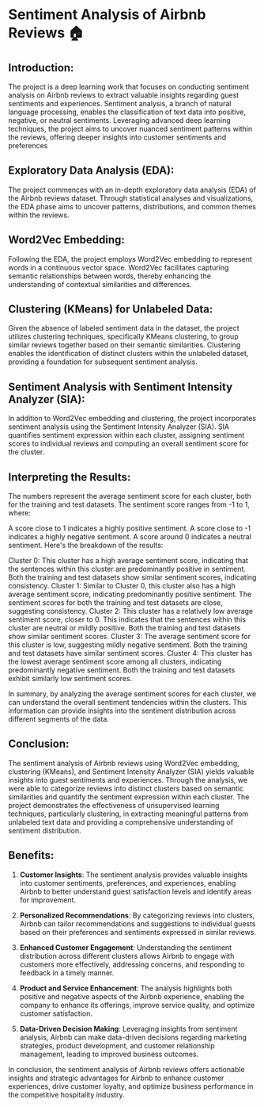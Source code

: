 # Sentiment Analysis of Airbnb Reviews 🏠

## Introduction:

The project is a deep learning work that focuses on conducting sentiment analysis on Airbnb reviews to extract valuable insights regarding guest sentiments and experiences. Sentiment analysis, a branch of natural language processing, enables the classification of text data into positive, negative, or neutral sentiments. Leveraging advanced deep learning techniques, the project aims to uncover nuanced sentiment patterns within the reviews, offering deeper insights into customer sentiments and preferences

## Exploratory Data Analysis (EDA):
The project commences with an in-depth exploratory data analysis (EDA) of the Airbnb reviews dataset. Through statistical analyses and visualizations, the EDA phase aims to uncover patterns, distributions, and common themes within the reviews.

## Word2Vec Embedding:
Following the EDA, the project employs Word2Vec embedding to represent words in a continuous vector space. Word2Vec facilitates capturing semantic relationships between words, thereby enhancing the understanding of contextual similarities and differences.

## Clustering (KMeans) for Unlabeled Data:
Given the absence of labeled sentiment data in the dataset, the project utilizes clustering techniques, specifically KMeans clustering, to group similar reviews together based on their semantic similarities. Clustering enables the identification of distinct clusters within the unlabeled dataset, providing a foundation for subsequent sentiment analysis.

## Sentiment Analysis with Sentiment Intensity Analyzer (SIA):
In addition to Word2Vec embedding and clustering, the project incorporates sentiment analysis using the Sentiment Intensity Analyzer (SIA). SIA quantifies sentiment expression within each cluster, assigning sentiment scores to individual reviews and computing an overall sentiment score for the cluster.

## Interpreting the Results:
The numbers represent the average sentiment score for each cluster, both for the training and test datasets. The sentiment score ranges from -1 to 1, where:

A score close to 1 indicates a highly positive sentiment.
A score close to -1 indicates a highly negative sentiment.
A score around 0 indicates a neutral sentiment.
Here's the breakdown of the results:

Cluster 0: This cluster has a high average sentiment score, indicating that the sentences within this cluster are predominantly positive in sentiment. Both the training and test datasets show similar sentiment scores, indicating consistency.
Cluster 1: Similar to Cluster 0, this cluster also has a high average sentiment score, indicating predominantly positive sentiment. The sentiment scores for both the training and test datasets are close, suggesting consistency.
Cluster 2: This cluster has a relatively low average sentiment score, closer to 0. This indicates that the sentences within this cluster are neutral or mildly positive. Both the training and test datasets show similar sentiment scores.
Cluster 3: The average sentiment score for this cluster is low, suggesting mildly negative sentiment. Both the training and test datasets have similar sentiment scores.
Cluster 4: This cluster has the lowest average sentiment score among all clusters, indicating predominantly negative sentiment. Both the training and test datasets exhibit similarly low sentiment scores.

In summary, by analyzing the average sentiment scores for each cluster, we can understand the overall sentiment tendencies within the clusters. This information can provide insights into the sentiment distribution across different segments of the data.


## Conclusion:

The sentiment analysis of Airbnb reviews using Word2Vec embedding, clustering (KMeans), and Sentiment Intensity Analyzer (SIA) yields valuable insights into guest sentiments and experiences. Through the analysis, we were able to categorize reviews into distinct clusters based on semantic similarities and quantify the sentiment expression within each cluster. The project demonstrates the effectiveness of unsupervised learning techniques, particularly clustering, in extracting meaningful patterns from unlabeled text data and providing a comprehensive understanding of sentiment distribution.

## Benefits:

1. **Customer Insights**: The sentiment analysis provides valuable insights into customer sentiments, preferences, and experiences, enabling Airbnb to better understand guest satisfaction levels and identify areas for improvement.

2. **Personalized Recommendations**: By categorizing reviews into clusters, Airbnb can tailor recommendations and suggestions to individual guests based on their preferences and sentiments expressed in similar reviews.

3. **Enhanced Customer Engagement**: Understanding the sentiment distribution across different clusters allows Airbnb to engage with customers more effectively, addressing concerns, and responding to feedback in a timely manner.

4. **Product and Service Enhancement**: The analysis highlights both positive and negative aspects of the Airbnb experience, enabling the company to enhance its offerings, improve service quality, and optimize customer satisfaction.

5. **Data-Driven Decision Making**: Leveraging insights from sentiment analysis, Airbnb can make data-driven decisions regarding marketing strategies, product development, and customer relationship management, leading to improved business outcomes.

In conclusion, the sentiment analysis of Airbnb reviews offers actionable insights and strategic advantages for Airbnb to enhance customer experiences, drive customer loyalty, and optimize business performance in the competitive hospitality industry.
